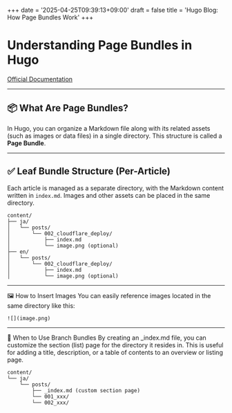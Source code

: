 +++
date = '2025-04-25T09:39:13+09:00'
draft = false
title = 'Hugo Blog: How Page Bundles Work'
+++


# Understanding Page Bundles in Hugo
[Official Documentation](https://gohugo.io/content-management/page-bundles/)

---

## 📦 What Are Page Bundles?

In Hugo, you can organize a Markdown file along with its related assets (such as images or data files) in a single directory. This structure is called a **Page Bundle**.

---

## ✅ Leaf Bundle Structure (Per-Article)

Each article is managed as a separate directory, with the Markdown content written in `index.md`. Images and other assets can be placed in the same directory.

```text
content/
├── ja/
│   └── posts/
│       └── 002_cloudflare_deploy/
│           ├── index.md
│           └── image.png (optional)
├── en/
│   └── posts/
│       └── 002_cloudflare_deploy/
│           ├── index.md
│           └── image.png (optional)
```

---

🖼️ How to Insert Images
You can easily reference images located in the same directory like this:

```text
![](image.png)
```

---

🌿 When to Use Branch Bundles
By creating an _index.md file, you can customize the section (list) page for the directory it resides in.
This is useful for adding a title, description, or a table of contents to an overview or listing page.

```text
content/
└── ja/
    └── posts/
        ├── _index.md (custom section page)
        └── 001_xxx/
        └── 002_xxx/
```